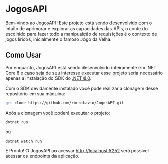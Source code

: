 # JogosAPI

Bem-vindo ao JogosAPI! Este projeto está sendo desenvolvido com o intuito de aprimorar e explorar as capacidades das APIs, o contexto escolhido para fazer todo a manipualção de requisições é o contexto de jogos líricos, inicialmente o famoso Jogo da Velha.

## Como Usar

Por enquanto, JogosAPI está sendo desenvolvido inteiramente em .NET Core 8 e caso seja de seu interesse executar esse projeto seria necessário apenas a instalação do SDK do [.NET 8.0](https://dotnet.microsoft.com/pt-br/download).

Com o SDK devidamente instalado você pode realizar a clonagem desse repositório em sua máquina:

```bash
git clone https://github.com/rbrtotavio/JogosAPI.git
```

Após a clonagem você poderá executar o projeto:

```bash
dotnet run
```

ou

```bash
dotnet watch run
```

E Pronto! O JogosAPI ao acessar [http://localhost:5252](http://localhost:5252) será possível acessar os endpoints da aplicação. 